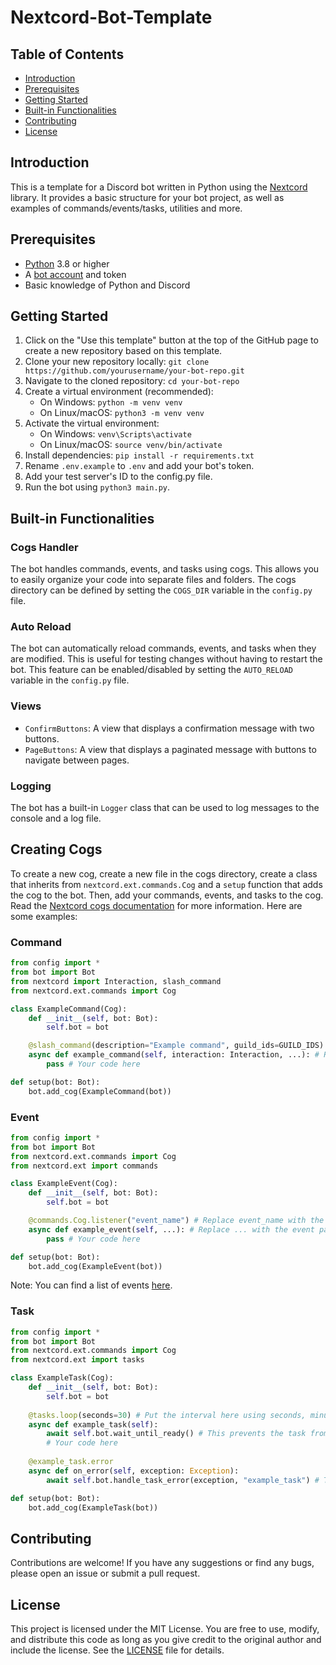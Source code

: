 # Nextcord-Bot-Template

## Table of Contents

- [Introduction](#introduction)
- [Prerequisites](#prerequisites)
- [Getting Started](#getting-started)
- [Built-in Functionalities](#built-in-functionalities)
- [Contributing](#contributing)
- [License](#license)

## Introduction

This is a template for a Discord bot written in Python using the [Nextcord](https://nextcord.dev/) library. It provides a basic structure for your bot project, as well as examples of commands/events/tasks, utilities and more.

## Prerequisites

- [Python](https://www.python.org/downloads/) 3.8 or higher
- A [bot account](https://docs.nextcord.dev/en/stable/discord.html) and token
- Basic knowledge of Python and Discord

## Getting Started

1. Click on the "Use this template" button at the top of the GitHub page to create a new repository based on this template.
2. Clone your new repository locally: `git clone https://github.com/yourusername/your-bot-repo.git`
3. Navigate to the cloned repository: `cd your-bot-repo`
4. Create a virtual environment (recommended):
    - On Windows: `python -m venv venv`
    - On Linux/macOS: `python3 -m venv venv`
5. Activate the virtual environment:
    - On Windows: `venv\Scripts\activate`
    - On Linux/macOS: `source venv/bin/activate`
6. Install dependencies: `pip install -r requirements.txt`
7. Rename `.env.example` to `.env` and add your bot's token.
8. Add your test server's ID to the config.py file.
9. Run the bot using `python3 main.py`.

## Built-in Functionalities

### Cogs Handler

The bot handles commands, events, and tasks using cogs. This allows you to easily organize your code into separate files and folders. The cogs directory can be defined by setting the `COGS_DIR` variable in the `config.py` file.

### Auto Reload

The bot can automatically reload commands, events, and tasks when they are modified. This is useful for testing changes without having to restart the bot.
This feature can be enabled/disabled by setting the `AUTO_RELOAD` variable in the `config.py` file.

### Views

- `ConfirmButtons`: A view that displays a confirmation message with two buttons.
- `PageButtons`: A view that displays a paginated message with buttons to navigate between pages.

### Logging

The bot has a built-in `Logger` class that can be used to log messages to the console and a log file.

## Creating Cogs

To create a new cog, create a new file in the cogs directory, create a class that inherits from `nextcord.ext.commands.Cog` and a `setup` function that adds the cog to the bot. Then, add your commands, events, and tasks to the cog. Read the [Nextcord cogs documentation](https://docs.nextcord.dev/en/latest/ext/commands/api.html#nextcord.ext.commands.Cog) for more information. Here are some examples:

### Command

```py
from config import *
from bot import Bot
from nextcord import Interaction, slash_command
from nextcord.ext.commands import Cog

class ExampleCommand(Cog):
    def __init__(self, bot: Bot):
        self.bot = bot

    @slash_command(description="Example command", guild_ids=GUILD_IDS)
    async def example_command(self, interaction: Interaction, ...): # Replace ... with your command parameters
        pass # Your code here

def setup(bot: Bot):
    bot.add_cog(ExampleCommand(bot))
```

### Event

```py
from config import *
from bot import Bot
from nextcord.ext.commands import Cog
from nextcord.ext import commands

class ExampleEvent(Cog):
    def __init__(self, bot: Bot):
        self.bot = bot

    @commands.Cog.listener("event_name") # Replace event_name with the event name
    async def example_event(self, ...): # Replace ... with the event parameters
        pass # Your code here

def setup(bot: Bot):
    bot.add_cog(ExampleEvent(bot))
```

Note: You can find a list of events [here](https://nextcord.readthedocs.io/en/latest/api.html#event-reference).

### Task

```py
from config import *
from bot import Bot
from nextcord.ext.commands import Cog
from nextcord.ext import tasks

class ExampleTask(Cog):
    def __init__(self, bot: Bot):
        self.bot = bot
    
    @tasks.loop(seconds=30) # Put the interval here using seconds, minutes or hours
    async def example_task(self):
        await self.bot.wait_until_ready() # This prevents the task from running before the bot is ready
        # Your code here
                
    @example_task.error
    async def on_error(self, exception: Exception):
        await self.bot.handle_task_error(exception, "example_task") # This will log the error and print it to the console

def setup(bot: Bot):
    bot.add_cog(ExampleTask(bot))
```

## Contributing

Contributions are welcome! If you have any suggestions or find any bugs, please open an issue or submit a pull request.

## License

This project is licensed under the MIT License.
You are free to use, modify, and distribute this code as long as you give credit to the original author and include the license.
See the [LICENSE](LICENSE) file for details.
